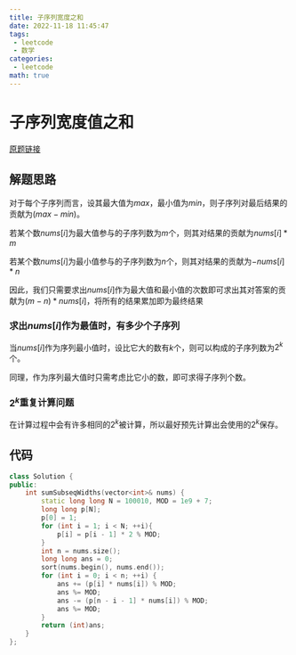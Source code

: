 ```yaml
---
title: 子序列宽度之和
date: 2022-11-18 11:45:47
tags:
 - leetcode
 - 数学
categories:
 - leetcode
math: true
---
```


# 子序列宽度值之和

[原题链接](https://leetcode.cn/problems/sum-of-subsequence-widths/)

## 解题思路

对于每个子序列而言，设其最大值为$max$，最小值为$min$，则子序列对最后结果的贡献为$(max - min)$。

若某个数$nums[i]$为最大值参与的子序列数为$m$个，则其对结果的贡献为$nums[i]*m$

若某个数$nums[i]$为最小值参与的子序列数为$n$个，则其对结果的贡献为$-nums[i]*n$

因此，我们只需要求出$nums[i]$作为最大值和最小值的次数即可求出其对答案的贡献为$(m - n) * nums[i]$，将所有的结果累加即为最终结果

### 求出$nums[i]$作为最值时，有多少个子序列

当$nums[i]$作为序列最小值时，设比它大的数有$k$个，则可以构成的子序列数为$2^k$个。

同理，作为序列最大值时只需考虑比它小的数，即可求得子序列个数。

### $2^k$重复计算问题

在计算过程中会有许多相同的$2^k$被计算，所以最好预先计算出会使用的$2^k$保存。

<!-- more -->

## 代码

~~~cpp
class Solution {
public:
    int sumSubseqWidths(vector<int>& nums) {
        static long long N = 100010, MOD = 1e9 + 7;
        long long p[N];
        p[0] = 1;
        for (int i = 1; i < N; ++i){
            p[i] = p[i - 1] * 2 % MOD;
        }
        int n = nums.size();
        long long ans = 0;
        sort(nums.begin(), nums.end());
        for (int i = 0; i < n; ++i) {
            ans += (p[i] * nums[i]) % MOD;
            ans %= MOD;
            ans -= (p[n - i - 1] * nums[i]) % MOD;
            ans %= MOD;
        }
        return (int)ans;
    }
};
~~~

